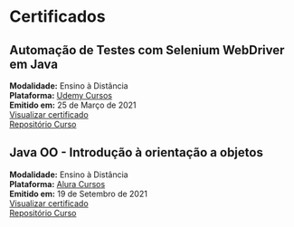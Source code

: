 # Certificados

Automação de Testes com Selenium WebDriver em Java
-------------------------------------------------
**Modalidade:** Ensino à Distância<br>
**Plataforma:** [Udemy Cursos](https://www.udemy.com/)<br>
**Emitido em:** 25 de Março de 2021<br>
[Visualizar certificado](https://www.udemy.com/certificate/UC-d9e2c038-c94a-4626-a8ec-6576310d79f2)<br>
[Repositório Curso](https://github.com/RamonLuz/SeleniumWebDriver-Java)<br>

Java OO - Introdução à orientação a objetos
-------------------------------------------------
**Modalidade:** Ensino à Distância<br>
**Plataforma:** [Alura Cursos](https://cursos.alura.com.br/)<br>
**Emitido em:** 19 de Setembro de 2021<br>
[Visualizar certificado](https://cursos.alura.com.br/certificate/109270da-cc65-4b94-8063-f7e614ba9db3)<br>
[Repositório Curso](https://github.com/RamonLuz/ByteBank-Java)<br>


